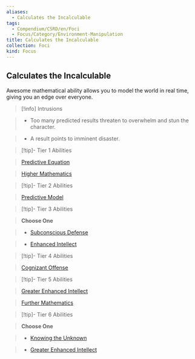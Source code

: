 ```yaml
---
aliases:
  - Calculates the Incalculable
tags:
  - Compendium/CSRD/en/Foci
  - Focus/Category/Environment-Manipulation
title: Calculates the Incalculable
collection: Foci
kind: Focus
---
```

## Calculates the Incalculable    
Awesome mathematical ability allows you to model the world in real time, giving you an edge over everyone.    
  
>[!info] Intrusions    
>- Too many predicted results threaten to overwhelm and stun the character.    
>- A result points to imminent disaster.    
  
  
>[!tip]- Tier 1 Abilities    
> [Predictive Equation](Predictive-Equation.md)    
> [Higher Mathematics](Higher-Mathematics.md)    
  
  
>[!tip]- Tier 2 Abilities    
> [Predictive Model](Predictive-Model.md)    
  
  
>[!tip]- Tier 3 Abilities    
> **Choose One**    
>- [Subconscious Defense](Subconscious-Defense.md)    
>- [Enhanced Intellect](Enhanced-Intellect.md)    
  
  
>[!tip]- Tier 4 Abilities    
> [Cognizant Offense](Cognizant-Offense.md)    
  
  
>[!tip]- Tier 5 Abilities    
> [Greater Enhanced Intellect](Greater-Enhanced-Intellect.md)    
> [Further Mathematics](Further-Mathematics.md)    
  
  
>[!tip]- Tier 6 Abilities    
> **Choose One**    
>- [Knowing the Unknown](Knowing-the-Unknown.md)    
>- [Greater Enhanced Intellect](Greater-Enhanced-Intellect.md)